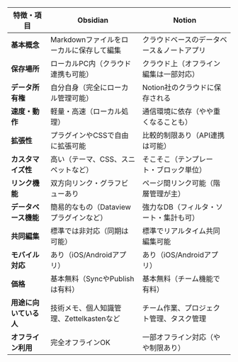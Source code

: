 | 特徴・項目         | **Obsidian**               | **Notion**            |
| ------------- | -------------------------- | --------------------- |
| **基本概念**      | Markdownファイルをローカルに保存して編集   | クラウドベースのデータベース＆ノートアプリ |
| **保存場所**      | ローカルPC内（クラウド連携も可能）         | クラウド上（オフライン編集は一部対応）   |
| **データ所有権**    | 自分自身（完全にローカル管理可能）          | Notion社のクラウドに保存される    |
| **速度・動作**     | 軽量・高速（ローカル処理）              | 通信環境に依存（やや重くなることも）    |
| **拡張性**       | プラグインやCSSで自由に拡張可能          | 比較的制限あり（API連携は可能）     |
| **カスタマイズ性**   | 高い（テーマ、CSS、スニペットなど）        | そこそこ（テンプレート・ブロック単位）   |
| **リンク機能**     | 双方向リンク・グラフビューあり            | ページ間リンク可能（階層管理が主）     |
| **データベース機能**  | 簡易的なもの（Dataviewプラグインなど）    | 強力なDB（フィルタ・ソート・集計も可）  |
| **共同編集**      | 標準では非対応（同期は可能）             | 標準でリアルタイム共同編集可能       |
| **モバイル対応**    | あり（iOS/Androidアプリ）         | あり（iOS/Androidアプリ）    |
| **価格**        | 基本無料（SyncやPublishは有料）      | 基本無料（チーム機能で有料）        |
| **用途に向いている人** | 技術メモ、個人知識管理、Zettelkastenなど | チーム作業、プロジェクト管理、タスク管理  |
| **オフライン利用**   | 完全オフラインOK                  | 一部オフライン対応（やや制限あり）     |
